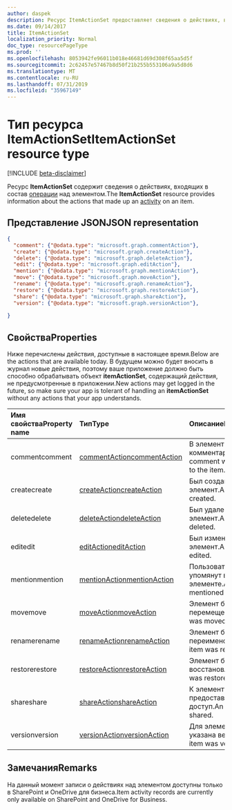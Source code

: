 ```yaml
---
author: daspek
description: Ресурс ItemActionSet предоставляет сведения о действиях, выполненных [Activity] [itemActivity] элемента.
ms.date: 09/14/2017
title: ItemActionSet
localization_priority: Normal
doc_type: resourcePageType
ms.prod: ''
ms.openlocfilehash: 8053942fe96011b018e46681d69d308f65aa5d5f
ms.sourcegitcommit: 2c62457e57467b8d50f21b255b553106a9a5d8d6
ms.translationtype: MT
ms.contentlocale: ru-RU
ms.lasthandoff: 07/31/2019
ms.locfileid: "35967149"
---
```

# <a name="itemactionset-resource-type"></a><span data-ttu-id="84370-103">Тип ресурса ItemActionSet</span><span class="sxs-lookup"><span data-stu-id="84370-103">ItemActionSet resource type</span></span>

[!INCLUDE [beta-disclaimer](../../includes/beta-disclaimer.md)]

<span data-ttu-id="84370-104">Ресурс **ItemActionSet** содержит сведения о действиях, входящих в состав [операции][itemActivity] над элементом.</span><span class="sxs-lookup"><span data-stu-id="84370-104">The **ItemActionSet** resource provides information about the actions that made up an [activity][itemActivity] on an item.</span></span>

[itemActivity]: itemactivity.md

## <a name="json-representation"></a><span data-ttu-id="84370-105">Представление JSON</span><span class="sxs-lookup"><span data-stu-id="84370-105">JSON representation</span></span>

<!-- {
  "blockType": "resource",
  "optionalProperties": [ ],
  "keyProperty": "id",
  "@type": "microsoft.graph.itemActionSet",
  "@type.aka": "oneDrive.action"
}-->

```json
{
  "comment": {"@odata.type": "microsoft.graph.commentAction"},
  "create": {"@odata.type": "microsoft.graph.createAction"},
  "delete": {"@odata.type": "microsoft.graph.deleteAction"},
  "edit": {"@odata.type": "microsoft.graph.editAction"},
  "mention": {"@odata.type": "microsoft.graph.mentionAction"},
  "move": {"@odata.type": "microsoft.graph.moveAction"},
  "rename": {"@odata.type": "microsoft.graph.renameAction"},
  "restore": {"@odata.type": "microsoft.graph.restoreAction"},
  "share": {"@odata.type": "microsoft.graph.shareAction"},
  "version": {"@odata.type": "microsoft.graph.versionAction"},
  
}
```

## <a name="properties"></a><span data-ttu-id="84370-106">Свойства</span><span class="sxs-lookup"><span data-stu-id="84370-106">Properties</span></span>

<span data-ttu-id="84370-107">Ниже перечислены действия, доступные в настоящее время.</span><span class="sxs-lookup"><span data-stu-id="84370-107">Below are the actions that are available today.</span></span>
<span data-ttu-id="84370-108">В будущем можно будет вносить в журнал новые действия, поэтому ваше приложение должно быть способно обрабатывать объект **itemActionSet**, содержащий действия, не предусмотренные в приложении.</span><span class="sxs-lookup"><span data-stu-id="84370-108">New actions may get logged in the future, so make sure your app is tolerant of handling an **itemActionSet** without any actions that your app understands.</span></span>

| <span data-ttu-id="84370-109">Имя свойства</span><span class="sxs-lookup"><span data-stu-id="84370-109">Property name</span></span> | <span data-ttu-id="84370-110">Тип</span><span class="sxs-lookup"><span data-stu-id="84370-110">Type</span></span>              | <span data-ttu-id="84370-111">Описание</span><span class="sxs-lookup"><span data-stu-id="84370-111">Description</span></span>
|:--------------|:------------------|:-----------------------------------------
| <span data-ttu-id="84370-112">comment</span><span class="sxs-lookup"><span data-stu-id="84370-112">comment</span></span>       | <span data-ttu-id="84370-113">[commentAction][]</span><span class="sxs-lookup"><span data-stu-id="84370-113">[commentAction][]</span></span> | <span data-ttu-id="84370-114">В элемент добавлен комментарий.</span><span class="sxs-lookup"><span data-stu-id="84370-114">A comment was added to the item.</span></span>
| <span data-ttu-id="84370-115">create</span><span class="sxs-lookup"><span data-stu-id="84370-115">create</span></span>        | <span data-ttu-id="84370-116">[createAction][]</span><span class="sxs-lookup"><span data-stu-id="84370-116">[createAction][]</span></span>  | <span data-ttu-id="84370-117">Был создан элемент.</span><span class="sxs-lookup"><span data-stu-id="84370-117">An item was created.</span></span>
| <span data-ttu-id="84370-118">delete</span><span class="sxs-lookup"><span data-stu-id="84370-118">delete</span></span>        | <span data-ttu-id="84370-119">[deleteAction][]</span><span class="sxs-lookup"><span data-stu-id="84370-119">[deleteAction][]</span></span>  | <span data-ttu-id="84370-120">Был удален элемент.</span><span class="sxs-lookup"><span data-stu-id="84370-120">An item was deleted.</span></span>
| <span data-ttu-id="84370-121">edit</span><span class="sxs-lookup"><span data-stu-id="84370-121">edit</span></span>          | <span data-ttu-id="84370-122">[editAction][]</span><span class="sxs-lookup"><span data-stu-id="84370-122">[editAction][]</span></span>    | <span data-ttu-id="84370-123">Был изменен элемент.</span><span class="sxs-lookup"><span data-stu-id="84370-123">An item was edited.</span></span>
| <span data-ttu-id="84370-124">mention</span><span class="sxs-lookup"><span data-stu-id="84370-124">mention</span></span>       | <span data-ttu-id="84370-125">[mentionAction][]</span><span class="sxs-lookup"><span data-stu-id="84370-125">[mentionAction][]</span></span> | <span data-ttu-id="84370-126">Пользователь был упомянут в элементе.</span><span class="sxs-lookup"><span data-stu-id="84370-126">A user was mentioned in the item.</span></span>
| <span data-ttu-id="84370-127">move</span><span class="sxs-lookup"><span data-stu-id="84370-127">move</span></span>          | <span data-ttu-id="84370-128">[moveAction][]</span><span class="sxs-lookup"><span data-stu-id="84370-128">[moveAction][]</span></span>    | <span data-ttu-id="84370-129">Элемент был перемещен.</span><span class="sxs-lookup"><span data-stu-id="84370-129">An item was moved.</span></span>
| <span data-ttu-id="84370-130">rename</span><span class="sxs-lookup"><span data-stu-id="84370-130">rename</span></span>        | <span data-ttu-id="84370-131">[renameAction][]</span><span class="sxs-lookup"><span data-stu-id="84370-131">[renameAction][]</span></span>  | <span data-ttu-id="84370-132">Элемент был переименован.</span><span class="sxs-lookup"><span data-stu-id="84370-132">An item was renamed.</span></span>
| <span data-ttu-id="84370-133">restore</span><span class="sxs-lookup"><span data-stu-id="84370-133">restore</span></span>       | <span data-ttu-id="84370-134">[restoreAction][]</span><span class="sxs-lookup"><span data-stu-id="84370-134">[restoreAction][]</span></span> | <span data-ttu-id="84370-135">Элемент был восстановлен.</span><span class="sxs-lookup"><span data-stu-id="84370-135">An item was restored.</span></span>
| <span data-ttu-id="84370-136">share</span><span class="sxs-lookup"><span data-stu-id="84370-136">share</span></span>         | <span data-ttu-id="84370-137">[shareAction][]</span><span class="sxs-lookup"><span data-stu-id="84370-137">[shareAction][]</span></span>   | <span data-ttu-id="84370-138">К элементу был предоставлен общий доступ.</span><span class="sxs-lookup"><span data-stu-id="84370-138">An item was shared.</span></span>
| <span data-ttu-id="84370-139">version</span><span class="sxs-lookup"><span data-stu-id="84370-139">version</span></span>       | <span data-ttu-id="84370-140">[versionAction][]</span><span class="sxs-lookup"><span data-stu-id="84370-140">[versionAction][]</span></span> | <span data-ttu-id="84370-141">Для элемента была указана версия.</span><span class="sxs-lookup"><span data-stu-id="84370-141">An item was versioned.</span></span>

[commentAction]: commentaction.md
[createAction]: createaction.md
[deleteAction]: deleteaction.md
[editAction]: editaction.md
[mentionAction]: mentionaction.md
[moveAction]: moveaction.md
[renameAction]: renameaction.md
[restoreAction]: restoreaction.md
[shareAction]: shareaction.md
[versionAction]: versionaction.md

## <a name="remarks"></a><span data-ttu-id="84370-152">Замечания</span><span class="sxs-lookup"><span data-stu-id="84370-152">Remarks</span></span>

<span data-ttu-id="84370-153">На данный момент записи о действиях над элементом доступны только в SharePoint и OneDrive для бизнеса.</span><span class="sxs-lookup"><span data-stu-id="84370-153">Item activity records are currently only available on SharePoint and OneDrive for Business.</span></span>

<!--
{
  "type": "#page.annotation",
  "description": "The ItemActionSet object provides information about the actions that took place as part of an activity on an item.",
  "keywords": "activities,activity,action",
  "section": "documentation",
  "tocPath": "Resources/ItemActionSet",
  "suppressions": []
}
-->

